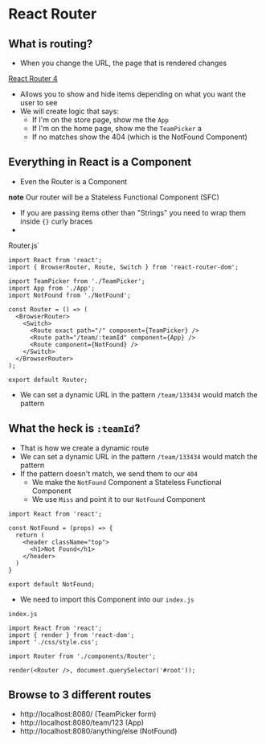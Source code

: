 # React Router

## What is routing?
* When you change the URL, the page that is rendered changes

[React Router 4](https://reacttraining.com/react-router/)

* Allows you to show and hide items depending on what you want the user to see
* We will create logic that says:
    - If I'm on the store page, show me the `App`
    - If I'm on the home page, show me the `TeamPicker` a
    - If no matches show the 404 (which is the NotFound Component)

## Everything in React is a Component
* Even the Router is a Component

**note** Our router will be a Stateless Functional Component (SFC)

* If you are passing items other than "Strings" you need to wrap them inside `{}` curly braces
* 

Router.js`

```
import React from 'react';
import { BrowserRouter, Route, Switch } from 'react-router-dom';

import TeamPicker from './TeamPicker';
import App from './App';
import NotFound from './NotFound';

const Router = () => (
  <BrowserRouter>
    <Switch>
      <Route exact path="/" component={TeamPicker} />
      <Route path="/team/:teamId" component={App} />
      <Route component={NotFound} />
    </Switch>
  </BrowserRouter>
);

export default Router;
```

* We can set a dynamic URL in the pattern `/team/133434` would match the pattern

## What the heck is `:teamId`?
* That is how we create a dynamic route
* We can set a dynamic URL in the pattern `/team/133434` would match the pattern
* If the pattern doesn't match, we send them to our `404`
    - We make the `NotFound` Component a Stateless Functional Component
    - We use `Miss` and point it to our `NotFound` Component

```
import React from 'react';

const NotFound = (props) => {
  return (
    <header className="top">
      <h1>Not Found</h1>
    </header>
  )
}

export default NotFound;
```

* We need to import this Component into our `index.js`

`index.js`

```
import React from 'react';
import { render } from 'react-dom';
import './css/style.css';

import Router from './components/Router';

render(<Router />, document.querySelector('#root'));
```

## Browse to 3 different routes
* http://localhost:8080/ (TeamPicker form)
* http://localhost:8080/team/123 (App)
* http://localhost:8080/anything/else (NotFound)
